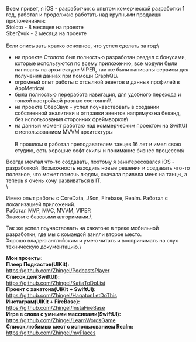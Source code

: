 Всем привет, я iOS - разработчик с опытом комерческой разработки 1 год, работал и продолжаю работать над крупными продакшн приложениями:\
Stoloto - 8 месяцев на проекте\
SberZvuk - 2 месяца на проекте\
\
Если описывать кратко основное, что успел сделать за год:\
- на проекте Столото был полностью разработан раздел с бонусами, которые используются по всему приложению, все модули были написаны на архитектуре VIPER, так же были написаны сервисы для получения даннах при помощи GraphQL\
- огромный опыт работы с отсылкой эвентов и данных профилей в AppMetrica\
- была полностью переработа навигация, для удобного перехода и тонкой настройкой разных состояний\
- на проекте СберЗвук - успел поучавствовать в создании собственной аналитики и отправки эвентов напрямую на бекэнд, без использования сторонних фреймворков\
- на данный момент работаю над коммерческим проектом на SwiftUI с использованием MVVM архитектуры\
\
В прошлом я работал преподавателем танцев 16 лет и имел свою студию, есть хорошие софт скилы и понимание бизнес процессов\

Всегда мечтал что-то создавать, поэтому я заинтересовался iOS - разработкой. Возможность находить новые решения и создавать что-то полезное, что может помочь людям, сначала привела меня на танцы, а теперь я очень хочу развиваться в IT.\
\

Имею опыт работы с CoreData, JSon, Firebase, Realm. Работал с локализацией приложений.\
Работал MVP, MVC, MVVM, VIPER\
Знаком с базовыми алгоримами.\

Так же успел поучаствовать на хакатоне в треке мобильной разработки, где мы с командой заняли второе место.\
Хорошо владею английским и умею читать и воспринимать на слух техническую документацию.\


**Мои проекты:**\
**Плеер Подкастов(UIKit):**\
https://github.com/Zhingel/PodcastsPlayer \
**Список дел(SwiftUI):**\
https://github.com/Zhingel/KatiaToDoList \
**Проект с хакатона(UIKit + SwiftUI):**\
https://github.com/Zhingel/HaqatonLetDoThis \
**Инстаграм(UIKit + FireBase):**\
https://github.com/Zhingel/InstaFireBase \
**Игра в слова с умными массивами(SwiftUI):**\
https://github.com/Zhingel/LearnWordsGame \
**Список любимых мест с использованием Realm:**\
https://github.com/Zhingel/myPlaces 
